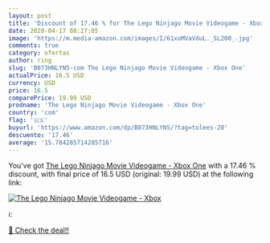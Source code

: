 ```yaml
---
layout: post
title: 'Discount of 17.46 % for The Lego Ninjago Movie Videogame - Xbox '
date: 2020-04-17 08:27:05
image: 'https://m.media-amazon.com/images/I/61xoMVaVduL._SL200_.jpg'
comments: true
category: ofertas
author: ring
slug: 'B073HNLYN5-com The Lego Ninjago Movie Videogame - Xbox One'
actualPrice: 16.5 USD
currency: USD
price: 16.5
comparePrice: 19.99 USD
prodname: 'The Lego Ninjago Movie Videogame - Xbox One'
country: 'com'
flag: '🇺🇸'
buyurl: 'https://www.amazon.com/dp/B073HNLYN5/?tag=tolees-20'
descuento: '17.46'
average: '15.784285714285716'
---
```


You've got [The Lego Ninjago Movie Videogame - Xbox One](https://www.amazon.com/dp/B073HNLYN5/?tag=tolees-20) with a  17.46 % discount, with final price of 16.5 USD (original: 19.99 USD) at the following link:

[![The Lego Ninjago Movie Videogame - Xbox ](https://m.media-amazon.com/images/I/61xoMVaVduL._SL200_.jpg)](https://www.amazon.com/dp/B073HNLYN5/?tag=tolees-20)

ℹ️:


[🛒 Check the deal!!](https://www.amazon.com/dp/B073HNLYN5/?tag=tolees-20)
